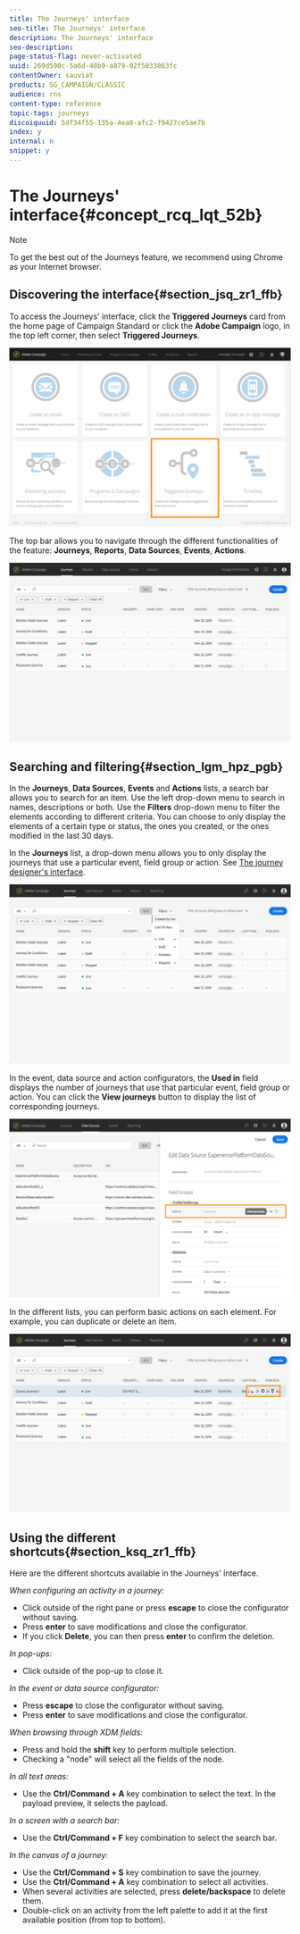 ```yaml
---
title: The Journeys' interface
seo-title: The Journeys' interface
description: The Journeys' interface
seo-description: 
page-status-flag: never-activated
uuid: 269d590c-5a6d-40b9-a879-02f5033863fc
contentOwner: sauviat
products: SG_CAMPAIGN/CLASSIC
audience: rns
content-type: reference
topic-tags: journeys
discoiquuid: 5df34f55-135a-4ea8-afc2-f9427ce5ae7b
index: y
internal: n
snippet: y
---
```


# The Journeys' interface{#concept_rcq_lqt_52b}

>[!NOTE]
>
>To get the best out of the Journeys feature, we recommend using Chrome as your Internet browser.

## Discovering the interface{#section_jsq_zr1_ffb}

To access the Journeys' interface, click the **Triggered Journeys** card from the home page of Campaign Standard or click the **Adobe Campaign** logo, in the top left corner, then select **Triggered Journeys**.

![](assets/journey1.png)  

The top bar allows you to navigate through the different functionalities of the feature: **Journeys**, **Reports**, **Data Sources**, **Events**, **Actions**.

![](assets/journey2.png)  

## Searching and filtering{#section_lgm_hpz_pgb}

In the **Journeys**, **Data Sources**, **Events** and **Actions** lists, a search bar allows you to search for an item. Use the left drop-down menu to search in names, descriptions or both. Use the **Filters** drop-down menu to filter the elements according to different criteria. You can choose to only display the elements of a certain type or status, the ones you created, or the ones modified in the last 30 days.

In the **Journeys** list, a drop-down menu allows you to only display the journeys that use a particular event, field group or action. See [The journey designer's interface](journeyinterface.md#concept_m1g_5qt_52b).

![](assets/journey3.png)  

In the event, data source and action configurators, the **Used in** field displays the number of journeys that use that particular event, field group or action. You can click the **View journeys** button to display the list of corresponding journeys.

![](assets/journey3bis.png)  

In the different lists, you can perform basic actions on each element. For example, you can duplicate or delete an item.

![](assets/journey4.png)  

## Using the different shortcuts{#section_ksq_zr1_ffb}

Here are the different shortcuts available in the Journeys' interface.

_When configuring an activity in a journey:_

*   Click outside of the right pane or press **escape** to close the configurator without saving.
*   Press **enter** to save modifications and close the configurator.
*   If you click **Delete**, you can then press **enter** to confirm the deletion.

_In pop-ups:_

*   Click outside of the pop-up to close it.

_In the event or data source configurator:_

*   Press **escape** to close the configurator without saving.
*   Press **enter** to save modifications and close the configurator.

_When browsing through XDM fields:_

*   Press and hold the **shift** key to perform multiple selection.
*   Checking a "node" will select all the fields of the node.

_In all text areas:_

*   Use the **Ctrl/Command + A** key combination to select the text. In the payload preview, it selects the payload.

_In a screen with a search bar:_

*   Use the **Ctrl/Command + F** key combination to select the search bar.

_In the canvas of a journey:_

*   Use the **Ctrl/Command + S** key combination to save the journey.
*   Use the **Ctrl/Command + A** key combination to select all activities.
*   When several activities are selected, press **delete/backspace** to delete them.
*   Double-click on an activity from the left palette to add it at the first available position (from top to bottom).
